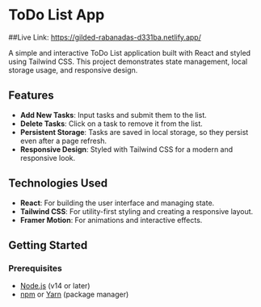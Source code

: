 # ToDo List App

##Live Link: https://gilded-rabanadas-d331ba.netlify.app/

A simple and interactive ToDo List application built with React and styled using Tailwind CSS. This project demonstrates state management, local storage usage, and responsive design.

## Features

- **Add New Tasks**: Input tasks and submit them to the list.
- **Delete Tasks**: Click on a task to remove it from the list.
- **Persistent Storage**: Tasks are saved in local storage, so they persist even after a page refresh.
- **Responsive Design**: Styled with Tailwind CSS for a modern and responsive look.

## Technologies Used

- **React**: For building the user interface and managing state.
- **Tailwind CSS**: For utility-first styling and creating a responsive layout.
- **Framer Motion**: For animations and interactive effects.

## Getting Started

### Prerequisites

- [Node.js](https://nodejs.org/) (v14 or later)
- [npm](https://www.npmjs.com/) or [Yarn](https://yarnpkg.com/) (package manager)


